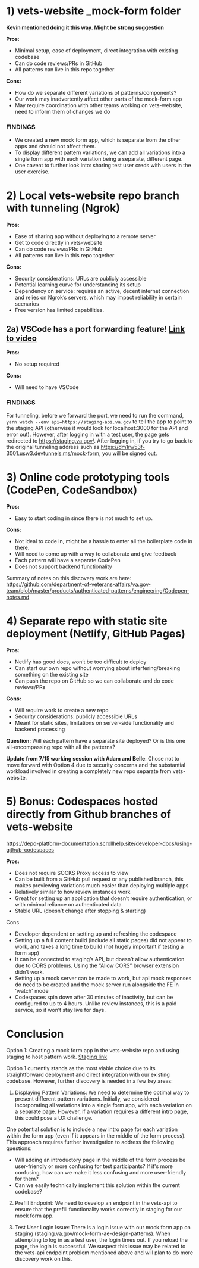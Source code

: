 # 1) vets-website _mock-form folder

**Kevin mentioned doing it this way. Might be strong suggestion**

**Pros:**
- Minimal setup, ease of deployment, direct integration with existing codebase
- Can do code reviews/PRs in GitHub
- All patterns can live in this repo together

**Cons:**
- How do we separate different variations of patterns/components?
- Our work may inadvertently affect other parts of the mock-form app
- May require coordination with other teams working on vets-website, need to inform them of changes we do

### **FINDINGS**

- We created a new mock form app, which is separate from the other apps and should not affect them.
- To display different pattern variations, we can add all variations into a single form app with each variation being a separate, different page.
- One caveat to further look into: sharing test user creds with users in the user exercise.
  
# 2) Local vets-website repo branch with tunneling (Ngrok)

**Pros:**
- Ease of sharing app without deploying to a remote server
- Get to code directly in vets-website
- Can do code reviews/PRs in GitHub
- All patterns can live in this repo together

**Cons:**
- Security considerations: URLs are publicly accessible 
- Potential learning curve for understanding its setup
- Dependency on service: requires an active, decent internet connection and relies on Ngrok’s servers, which may impact reliability in certain scenarios
- Free version has limited capabilities. 

## 2a) VSCode has a port forwarding feature! [Link to video](https://www.youtube.com/watch?v=Yigzm_ecs0c)

**Pros:**
- No setup required

**Cons:**
- Will need to have VSCode

### **FINDINGS**
For tunneling, before we forward the port, we need to run the command, `yarn watch --env api=https://staging-api.va.gov` to tell the app to point to the staging API (otherwise it would look for localhost:3000 for the API and error out). However, after logging in with a test user, the page gets redirected to https://staging.va.gov/. After logging in, if you try to go back to the original tunneling address such as https://dm1rw53f-3001.usw3.devtunnels.ms/mock-form, you will be signed out. 

# 3) Online code prototyping tools (CodePen, CodeSandbox)

**Pros:**
- Easy to start coding in since there is not much to set up.

**Cons:**
- Not ideal to code in, might be a hassle to enter all the boilerplate code in there.
- Will need to come up with a way to collaborate and give feedback
- Each pattern will have a separate CodePen
- Does not support backend functionality

Summary of notes on this discovery work are here: https://github.com/department-of-veterans-affairs/va.gov-team/blob/master/products/authenticated-patterns/engineering/Codepen-notes.md

# 4) Separate repo with static site deployment (Netlify, GitHub Pages)

**Pros:**
- Netlify has good docs, won’t be too difficult to deploy
- Can start our own repo without worrying about interfering/breaking something on the existing site
- Can push the repo on GitHub so we can collaborate and do code reviews/PRs

**Cons:**
- Will require work to create a new repo
- Security considerations: publicly accessible URLs
- Meant for static sites, limitations on server-side functionality and backend processing 

**Question:** Will each pattern have a separate site deployed? Or is this one all-encompassing repo with all the patterns?

**Update from 7/15 working session with Adam and Belle**: Chose not to move forward with Option 4 due to security concerns and the substantial workload involved in creating a completely new repo separate from vets-website.

# 5) Bonus: Codespaces hosted directly from Github branches of vets-website

https://depo-platform-documentation.scrollhelp.site/developer-docs/using-github-codespaces

**Pros:**

- Does not require SOCKS Proxy access to view
- Can be built from a GitHub pull request or any published branch, this makes previewing variations much easier than deploying multiple apps
- Relatively similar to how review instances work
- Great for setting up an application that doesn’t require authentication, or with minimal reliance on authenticated data
- Stable URL (doesn’t change after stopping & starting)

Cons

- Developer dependent on setting up and refreshing the codespace
- Setting up a full content build (include all static pages) did not appear to work, and takes a long time to build (not hugely important if testing a form app)
- It can be connected to staging’s API, but doesn’t allow authentication due to CORS problems. Using the “Allow CORS” browser extension didn’t work.
- Setting up a mock server can be made to work, but api mock responses do need to be created and the mock server run alongside the FE in 'watch' mode
- Codespaces spin down after 30 minutes of inactivity, but can be configured to up to 4 hours. Unlike review instances, this is a paid service, so it won’t stay live for days.


# Conclusion

Option 1: Creating a mock form app in the vets-website repo and using staging to host pattern work. 
[Staging link](https://staging.va.gov/mock-form-ae-design-patterns)

Option 1 currently stands as the most viable choice due to its straightforward deployment and direct integration with our existing codebase. However, further discovery is needed in a few key areas:

1) Displaying Pattern Variations: We need to determine the optimal way to present different pattern variations. Initially, we considered incorporating all variations into a single form app, with each variation on a separate page. However, if a variation requires a different intro page, this could pose a UX challenge.
   
One potential solution is to include a new intro page for each variation within the form app (even if it appears in the middle of the form process). This approach requires further investigation to address the following questions:

- Will adding an introductory page in the middle of the form process be user-friendly or more confusing for test participants? If it's more confusing, how can we make it less confusing and more user-friendly for them? 
- Can we easily technically implement this solution within the current codebase?

2) Prefill Endpoint: We need to develop an endpoint in the vets-api to ensure that the prefill functionality works correctly in staging for our mock form app.

3) Test User Login Issue: There is a login issue with our mock form app on staging (staging.va.gov/mock-form-ae-design-patterns). When attempting to log in as a test user, the login times out. If you reload the page, the login is successful. We suspect this issue may be related to the vets-api endpoint problem mentioned above and will plan to do more discovery work on this.
